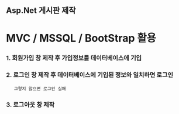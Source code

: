 ## Asp.Net 게시판 제작

# MVC / MSSQL / BootStrap 활용

### 1. 회원가입 창 제작 후 가입정보를 데이터베이스에 기입

### 2. 로그인 창 제작 후 데이터베이스에 기입된 정보와 일치하면 로그인
       그렇지 않으면 로그인 실패 

### 3. 로그아웃 창 제작 
